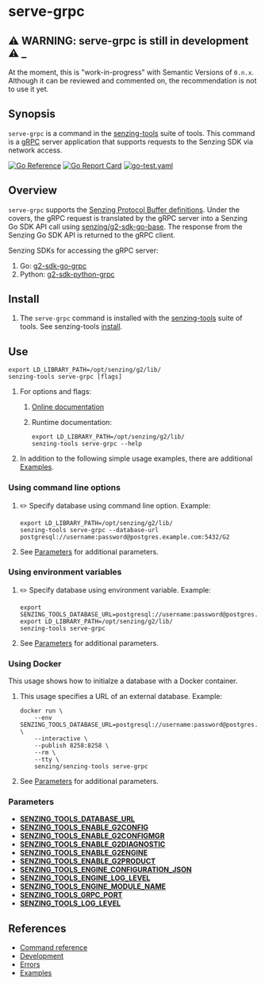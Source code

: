 # serve-grpc

## :warning: WARNING: serve-grpc is still in development :warning: _

At the moment, this is "work-in-progress" with Semantic Versions of `0.n.x`.
Although it can be reviewed and commented on,
the recommendation is not to use it yet.

## Synopsis

`serve-grpc` is a command in the
[senzing-tools](https://github.com/Senzing/senzing-tools)
suite of tools.
This command is a
[gRPC](https://grpc.io/)
server application that supports requests to the Senzing SDK via network access.

[![Go Reference](https://pkg.go.dev/badge/github.com/senzing/serve-grpc.svg)](https://pkg.go.dev/github.com/senzing/serve-grpc)
[![Go Report Card](https://goreportcard.com/badge/github.com/senzing/serve-grpc)](https://goreportcard.com/report/github.com/senzing/serve-grpc)
[![go-test.yaml](https://github.com/Senzing/serve-grpc/actions/workflows/go-test.yaml/badge.svg)](https://github.com/Senzing/serve-grpc/actions/workflows/go-test.yaml)

## Overview

`serve-grpc` supports the
[Senzing Protocol Buffer definitions](https://github.com/Senzing/g2-sdk-proto).
Under the covers, the gRPC request is translated by the gRPC server into a Senzing Go SDK API call using
[senzing/g2-sdk-go-base](https://github.com/Senzing/g2-sdk-go-base).
The response from the Senzing Go SDK API is returned to the gRPC client.

Senzing SDKs for accessing the gRPC server:

1. Go: [g2-sdk-go-grpc](https://github.com/Senzing/g2-sdk-go-grpc)
1. Python: [g2-sdk-python-grpc](https://github.com/Senzing/g2-sdk-python-grpc)

## Install

1. The `serve-grpc` command is installed with the
   [senzing-tools](https://github.com/Senzing/senzing-tools)
   suite of tools.
   See senzing-tools [install](https://github.com/Senzing/senzing-tools#install).

## Use

```console
export LD_LIBRARY_PATH=/opt/senzing/g2/lib/
senzing-tools serve-grpc [flags]
```

1. For options and flags:
    1. [Online documentation](https://hub.senzing.com/senzing-tools/senzing-tools_serve-grpc.html)
    1. Runtime documentation:

        ```console
        export LD_LIBRARY_PATH=/opt/senzing/g2/lib/
        senzing-tools serve-grpc --help
        ```

1. In addition to the following simple usage examples, there are additional [Examples](docs/examples.md).

### Using command line options

1. :pencil2: Specify database using command line option.
   Example:

    ```console
    export LD_LIBRARY_PATH=/opt/senzing/g2/lib/
    senzing-tools serve-grpc --database-url postgresql://username:password@postgres.example.com:5432/G2
    ```

1. See [Parameters](#parameters) for additional parameters.

### Using environment variables

1. :pencil2: Specify database using environment variable.
   Example:

    ```console
    export SENZING_TOOLS_DATABASE_URL=postgresql://username:password@postgres.example.com:5432/G2
    export LD_LIBRARY_PATH=/opt/senzing/g2/lib/
    senzing-tools serve-grpc
    ```

1. See [Parameters](#parameters) for additional parameters.

### Using Docker

This usage shows how to initialze a database with a Docker container.

1. This usage specifies a URL of an external database.
   Example:

    ```console
    docker run \
        --env SENZING_TOOLS_DATABASE_URL=postgresql://username:password@postgres.example.com:5432/G2 \
        --interactive \
        --publish 8258:8258 \
        --rm \
        --tty \
        senzing/senzing-tools serve-grpc

    ```

1. See [Parameters](#parameters) for additional parameters.

### Parameters

- **[SENZING_TOOLS_DATABASE_URL](https://github.com/Senzing/knowledge-base/blob/main/lists/environment-variables.md#senzing_tools_database_url)**
- **[SENZING_TOOLS_ENABLE_G2CONFIG](https://github.com/Senzing/knowledge-base/blob/main/lists/environment-variables.md#senzing_tools_enable_g2config)**
- **[SENZING_TOOLS_ENABLE_G2CONFIGMGR](https://github.com/Senzing/knowledge-base/blob/main/lists/environment-variables.md#senzing_tools_enable_g2configmgr)**
- **[SENZING_TOOLS_ENABLE_G2DIAGNOSTIC](https://github.com/Senzing/knowledge-base/blob/main/lists/environment-variables.md#senzing_tools_enable_g2diagnostic)**
- **[SENZING_TOOLS_ENABLE_G2ENGINE](https://github.com/Senzing/knowledge-base/blob/main/lists/environment-variables.md#senzing_tools_enable_g2engine)**
- **[SENZING_TOOLS_ENABLE_G2PRODUCT](https://github.com/Senzing/knowledge-base/blob/main/lists/environment-variables.md#senzing_tools_enable_g2product)**
- **[SENZING_TOOLS_ENGINE_CONFIGURATION_JSON](https://github.com/Senzing/knowledge-base/blob/main/lists/environment-variables.md#senzing_tools_engine_configuration_json)**
- **[SENZING_TOOLS_ENGINE_LOG_LEVEL](https://github.com/Senzing/knowledge-base/blob/main/lists/environment-variables.md#senzing_tools_engine_log_level)**
- **[SENZING_TOOLS_ENGINE_MODULE_NAME](https://github.com/Senzing/knowledge-base/blob/main/lists/environment-variables.md#senzing_tools_engine_module_name)**
- **[SENZING_TOOLS_GRPC_PORT](https://github.com/Senzing/knowledge-base/blob/main/lists/environment-variables.md#senzing_tools_grpc_port)**
- **[SENZING_TOOLS_LOG_LEVEL](https://github.com/Senzing/knowledge-base/blob/main/lists/environment-variables.md#senzing_tools_log_level)**

## References

- [Command reference](https://hub.senzing.com/senzing-tools/senzing-tools_serve-grpc.html)
- [Development](docs/development.md)
- [Errors](docs/errors.md)
- [Examples](docs/examples.md)
